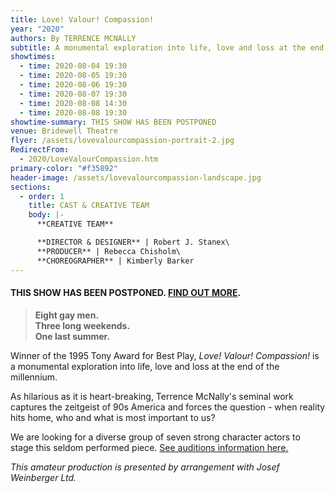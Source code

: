 ```yaml
---
title: Love! Valour! Compassion!
year: "2020"
authors: By TERRENCE MCNALLY
subtitle: A monumental exploration into life, love and loss at the end of the millennium
showtimes:
  - time: 2020-08-04 19:30
  - time: 2020-08-05 19:30
  - time: 2020-08-06 19:30
  - time: 2020-08-07 19:30
  - time: 2020-08-08 14:30
  - time: 2020-08-08 19:30
showtime-summary: THIS SHOW HAS BEEN POSTPONED
venue: Bridewell Theatre
flyer: /assets/lovevalourcompassion-portrait-2.jpg
RedirectFrom:
  - 2020/LoveValourCompassion.htm
primary-color: "#f35892"
header-image: /assets/lovevalourcompassion-landscape.jpg
sections:
  - order: 1
    title: CAST & CREATIVE TEAM
    body: |-
      **CREATIVE TEAM**

      **DIRECTOR & DESIGNER** | Robert J. Stanex\
      **PRODUCER** | Rebecca Chisholm\
      **CHOREOGRAPHER** | Kimberly Barker
---
```

#### **THIS SHOW HAS BEEN POSTPONED. [FIND OUT MORE](/news/2020-03-26-a-message-to-our-members-and-friends).**

> **Eight gay men.**\
> **Three long weekends.**\
> **One last summer.**

Winner of the 1995 Tony Award for Best Play, *Love! Valour! Compassion!* is a monumental exploration into life, love and loss at the end of the millennium.

As hilarious as it is heart-breaking, Terrence McNally's seminal work captures the zeitgeist of 90s America and forces the question - when reality hits home, who and what is most important to us?

We are looking for a diverse group of seven strong character actors to stage this seldom performed piece. [See auditions information here.](/events/love-valour-compassion-auditions) 

*This amateur production is presented by arrangement with Josef Weinberger Ltd.*